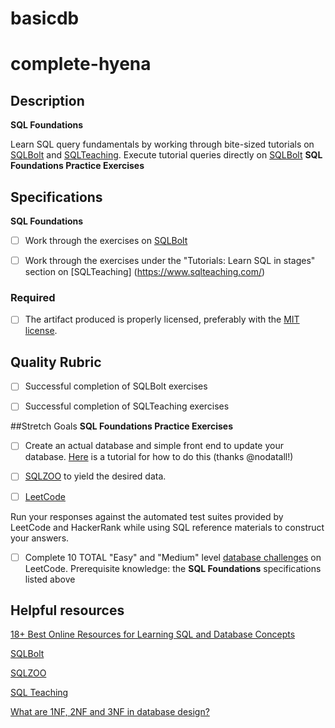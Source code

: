 # basicdb

# complete-hyena

## Description

**SQL Foundations**

Learn SQL query fundamentals by working through bite-sized tutorials on [SQLBolt](https://sqlbolt.com/) and [SQLTeaching](https://www.sqlteaching.com/). Execute tutorial queries directly on [SQLBolt](https://sqlbolt.com/) 
**SQL Foundations Practice Exercises**

## Specifications

**SQL Foundations**
- [ ] Work through the exercises on [SQLBolt](https://sqlbolt.com/)
- [ ] Work through the exercises under the "Tutorials: Learn SQL in stages" section on [SQLTeaching] (https://www.sqlteaching.com/)



### Required
- [ ] The artifact produced is properly licensed, preferably with the [MIT license](https://opensource.org/licenses/MIT).

## Quality Rubric
- [ ] Successful completion of SQLBolt exercises
- [ ] Successful completion of SQLTeaching exercises



##Stretch Goals
**SQL Foundations Practice Exercises**
- [ ]  Create an actual database and simple front end to update your database. [Here](http://mherman.org/blog/2016/03/13/designing-a-restful-api-with-node-and-postgres/#.WAqKX5MrKRt) is a tutorial for how to do this (thanks @nodatall!)

- [ ] [SQLZOO](http://sqlzoo.net/) to yield the desired data.
- [ ] [LeetCode](https://leetcode.com/problemset/database/)



Run your responses against the automated test suites provided by LeetCode and HackerRank while using SQL reference materials to construct your answers.


- [ ] Complete 10 TOTAL "Easy" and "Medium" level [database challenges](https://leetcode.com/problemset/database/) on LeetCode. Prerequisite knowledge: the **SQL Foundations** specifications listed above

## Helpful resources

[18+ Best Online Resources for Learning SQL and Database Concepts](http://www.vertabelo.com/blog/notes-from-the-lab/18-best-online-resources-for-learning-sql-and-database)

[SQLBolt](https://sqlbolt.com/)

[SQLZOO](http://sqlzoo.net/)

[SQL Teaching](https://www.sqlteaching.com/)

[What are 1NF, 2NF and 3NF in database design?](http://stackoverflow.com/questions/723998/what-are-1nf-2nf-and-3nf-in-database-design/724032#724032)
